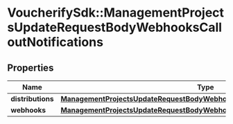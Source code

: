 # VoucherifySdk::ManagementProjectsUpdateRequestBodyWebhooksCalloutNotifications

## Properties

| Name | Type | Description | Notes |
| ---- | ---- | ----------- | ----- |
| **distributions** | [**ManagementProjectsUpdateRequestBodyWebhooksCalloutNotificationsDistributions**](ManagementProjectsUpdateRequestBodyWebhooksCalloutNotificationsDistributions.md) |  | [optional] |
| **webhooks** | [**ManagementProjectsUpdateRequestBodyWebhooksCalloutNotificationsWebhooks**](ManagementProjectsUpdateRequestBodyWebhooksCalloutNotificationsWebhooks.md) |  | [optional] |

